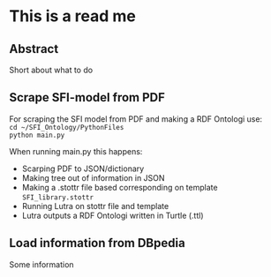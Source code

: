 # This is a read me

## Abstract
Short about what to do

## Scrape SFI-model from PDF
For scraping the SFI model from PDF and making a RDF Ontologi use:  
`cd ~/SFI_Ontology/PythonFiles`  
`python main.py`  

When running main.py this happens:
* Scarping PDF to JSON/dictionary
* Making tree out of information in JSON
* Making a .stottr file based corresponding on template `SFI_library.stottr`
* Running Lutra on stottr file and template
* Lutra outputs a RDF Ontologi written in Turtle (.ttl)


## Load information from DBpedia
Some information 